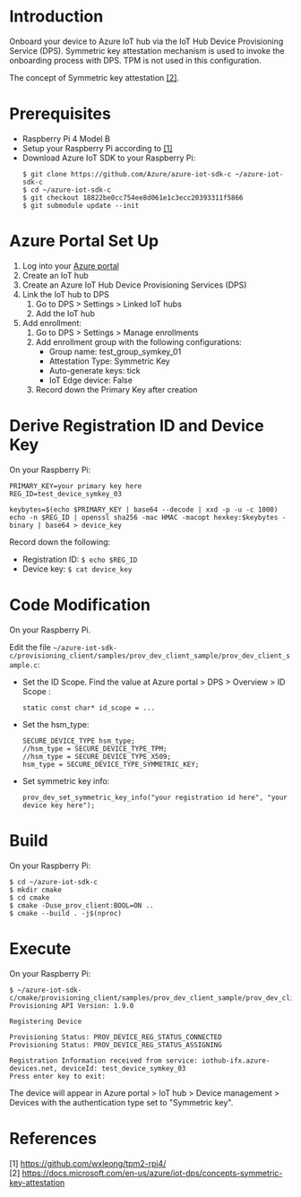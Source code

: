 # Introduction

Onboard your device to Azure IoT hub via the IoT Hub Device Provisioning Service (DPS). Symmetric key attestation mechanism is used to invoke the onboarding process with DPS. TPM is not used in this configuration.

The concept of Symmetric key attestation [[2]](#2).

# Prerequisites

- Raspberry Pi 4 Model B
- Setup your Raspberry Pi according to [[1]](#1)
- Download Azure IoT SDK to your Raspberry Pi:
    ```
    $ git clone https://github.com/Azure/azure-iot-sdk-c ~/azure-iot-sdk-c
    $ cd ~/azure-iot-sdk-c
    $ git checkout 18822be0cc754ee8d061e1c3ecc20393311f5866
    $ git submodule update --init
    ```

# Azure Portal Set Up

1. Log into your [Azure portal](https://portal.azure.com/)
2. Create an IoT hub
3. Create an Azure IoT Hub Device Provisioning Services (DPS)
4. Link the IoT hub to DPS
    1. Go to DPS > Settings > Linked IoT hubs
    2. Add the IoT hub
4. Add enrollment:
    1. Go to DPS > Settings > Manage enrollments
    2. Add enrollment group with the following configurations:
        - Group name: test_group_symkey_01
        - Attestation Type: Symmetric Key
        - Auto-generate keys: tick
        - IoT Edge device: False
    3. Record down the Primary Key after creation

# Derive Registration ID and Device Key

On your Raspberry Pi:
```
PRIMARY_KEY=your primary key here
REG_ID=test_device_symkey_03

keybytes=$(echo $PRIMARY_KEY | base64 --decode | xxd -p -u -c 1000)
echo -n $REG_ID | openssl sha256 -mac HMAC -macopt hexkey:$keybytes -binary | base64 > device_key
```

Record down the following:
- Registration ID: `$ echo $REG_ID`
- Device key: `$ cat device_key`

# Code Modification

On your Raspberry Pi.

Edit the file `~/azure-iot-sdk-c/provisioning_client/samples/prov_dev_client_sample/prov_dev_client_sample.c`:
- Set the ID Scope. Find the value at Azure portal > DPS > Overview > ID Scope :
    ```
    static const char* id_scope = ...
    ```
- Set the hsm_type:
    ```
    SECURE_DEVICE_TYPE hsm_type;
    //hsm_type = SECURE_DEVICE_TYPE_TPM;
    //hsm_type = SECURE_DEVICE_TYPE_X509;
    hsm_type = SECURE_DEVICE_TYPE_SYMMETRIC_KEY;
    ```
- Set symmetric key info:
    ```
    prov_dev_set_symmetric_key_info("your registration id here", "your device key here");
    ```

# Build

On your Raspberry Pi:
```
$ cd ~/azure-iot-sdk-c
$ mkdir cmake
$ cd cmake
$ cmake -Duse_prov_client:BOOL=ON ..
$ cmake --build . -j$(nproc)
```

# Execute

On your Raspberry Pi:
```
$ ~/azure-iot-sdk-c/cmake/provisioning_client/samples/prov_dev_client_sample/prov_dev_client_sample
Provisioning API Version: 1.9.0

Registering Device

Provisioning Status: PROV_DEVICE_REG_STATUS_CONNECTED
Provisioning Status: PROV_DEVICE_REG_STATUS_ASSIGNING

Registration Information received from service: iothub-ifx.azure-devices.net, deviceId: test_device_symkey_03
Press enter key to exit:
```

The device will appear in Azure portal > IoT hub > Device management > Devices with the authentication type set to "Symmetric key".

# References

<a id="1">[1] https://github.com/wxleong/tpm2-rpi4/</a> <br>
<a id="2">[2] https://docs.microsoft.com/en-us/azure/iot-dps/concepts-symmetric-key-attestation</a> <br>
